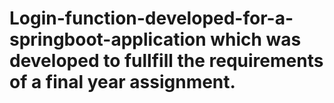 # Login-function-developed-for-a-springboot-application which was developed to fullfill the requirements of a final year assignment.
